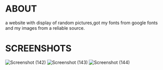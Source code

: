 # ABOUT
a website with display of random pictures,got my fonts from google fonts and my images from a reliable source.

# SCREENSHOTS
![Screenshot (142)](https://github.com/user-attachments/assets/7aad243a-ccce-4286-b6f9-ec76d0b51dce)
![Screenshot (143)](https://github.com/user-attachments/assets/53daa726-cdd3-4bee-bee6-439c8c7d6b21)
![Screenshot (144)](https://github.com/user-attachments/assets/35188389-5c83-493b-b69a-8d6042961ef1)
